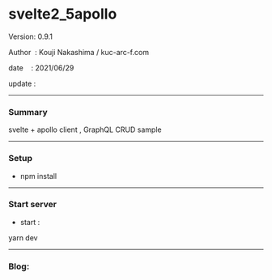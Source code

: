 ﻿# svelte2_5apollo

 Version: 0.9.1

 Author  : Kouji Nakashima / kuc-arc-f.com

 date    : 2021/06/29 

 update  :

***
### Summary

svelte + apollo client , GraphQL CRUD sample

***
### Setup

* npm install

***
### Start server
* start :

yarn dev

***
### Blog:


